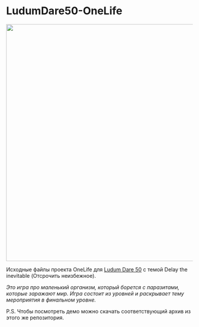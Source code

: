 # LudumDare50-OneLife

<img src="https://github.com/Hushigoeuf/LudumDare50-OneLife/blob/main/ld50_onelife_demo.gif" width="640px">

Исходные файлы проекта OneLife для [Ludum Dare 50](https://ldjam.com/events/ludum-dare/50) с темой Delay the inevitable (Отсрочить неизбежное).

*Это игра про маленький организм, который борется с паразитами, которые заражают мир. Игра состоит из уровней и раскрывает тему мероприятия в финальном уровне.*

P.S. Чтобы посмотреть демо можно скачать соответствующий архив из этого же репозитория.
